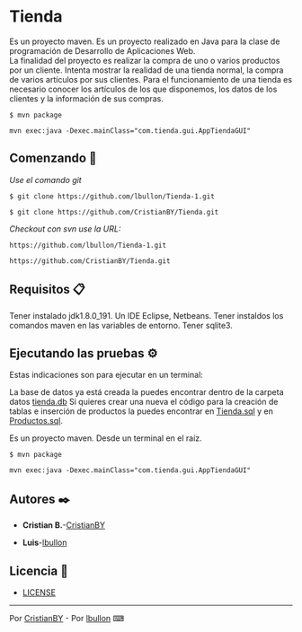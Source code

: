 # Tienda

Es un proyecto maven.
Es un proyecto realizado en Java para la clase de programación de Desarrollo de Aplicaciones Web.  
La finalidad del proyecto es realizar la compra de uno o varios productos por un cliente.
Intenta mostrar la realidad de una tienda normal, la compra de varios artículos por sus clientes.
Para el funcionamiento de una tienda es necesario conocer los artículos de los que disponemos, los datos de los clientes y la información de sus compras.

```
$ mvn package
```
```
mvn exec:java -Dexec.mainClass="com.tienda.gui.AppTiendaGUI"
```

## Comenzando 🚀

_Use el comando git_

```
$ git clone https://github.com/lbullon/Tienda-1.git
```

```
$ git clone https://github.com/CristianBY/Tienda.git
```
_Checkout con svn use la URL:_

```
https://github.com/lbullon/Tienda-1.git
```

```
https://github.com/CristianBY/Tienda.git
```

## Requisitos 📋

Tener instalado jdk1.8.0_191.
Un IDE Eclipse, Netbeans.
Tener instaldos los comandos maven en las variables de entorno.
Tener sqlite3.


## Ejecutando las pruebas ⚙️

Estas indicaciones son para ejecutar en un terminal:

La base de datos ya está creada la puedes encontrar dentro de la carpeta datos [tienda.db](datos)
Si quieres crear una nueva el código para la creación de tablas e inserción de productos la puedes encontrar en [Tienda.sql](datos/Tienda.sql) y en [Productos.sql](datos/Productos.sql).

Es un proyecto maven.
Desde un terminal en el raíz.
```
$ mvn package
```
```
mvn exec:java -Dexec.mainClass="com.tienda.gui.AppTiendaGUI"
```

## Autores ✒️

* **Cristian B.**-[CristianBY](https://github.com/CristianBY)

* **Luis**-[lbullon](https://github.com/lbullon)


## Licencia 📄

* [LICENSE](LICENSE.md)

---
Por [CristianBY](https://github.com/CristianBY) -
Por [lbullon](https://github.com/lbullon) ⌨